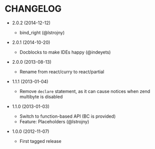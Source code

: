 CHANGELOG
=========

* 2.0.2 (2014-12-12)

  * bind_right (@lstrojny)

* 2.0.1 (2014-10-20)

  * Docblocks to make IDEs happy (@indeyets)

* 2.0.0 (2013-08-13)

  * Rename from react/curry to react/partial

* 1.1.1 (2013-01-04)

  * Remove `declare` statement, as it can cause notices when zend multibyte is disabled

* 1.1.0 (2013-01-03)

  * Switch to function-based API (BC is provided)
  * Feature: Placeholders (@lstrojny)

* 1.0.0 (2012-11-07)

  * First tagged release
